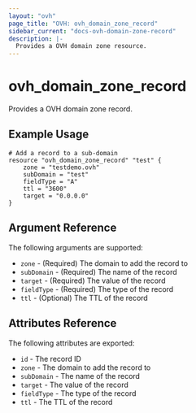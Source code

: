 ```yaml
---
layout: "ovh"
page_title: "OVH: ovh_domain_zone_record"
sidebar_current: "docs-ovh-domain-zone-record"
description: |-
  Provides a OVH domain zone resource.
---
```


# ovh_domain_zone_record

Provides a OVH domain zone record.

## Example Usage

```hcl
# Add a record to a sub-domain
resource "ovh_domain_zone_record" "test" {
    zone = "testdemo.ovh"
    subDomain = "test"
    fieldType = "A"
    ttl = "3600"
    target = "0.0.0.0"
}
```
                            
## Argument Reference
                            
The following arguments are supported:
                            
* `zone` - (Required) The domain to add the record to
* `subDomain` - (Required) The name of the record
* `target` - (Required) The value of the record
* `fieldType` - (Required) The type of the record
* `ttl` - (Optional) The TTL of the record


## Attributes Reference

The following attributes are exported:

* `id` - The record ID
* `zone` - The domain to add the record to
* `subDomain` - The name of the record
* `target` - The value of the record
* `fieldType` - The type of the record
* `ttl` - The TTL of the record

